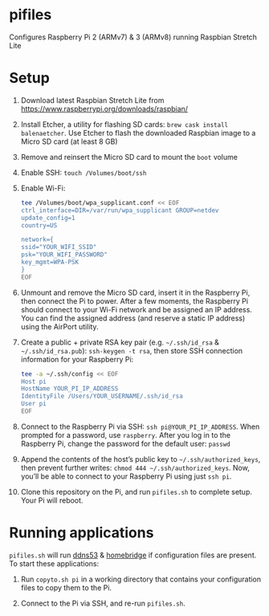 # pifiles

Configures Raspberry Pi 2 (ARMv7) & 3 (ARMv8) running Raspbian Stretch Lite

# Setup

1. Download latest Raspbian Stretch Lite from https://www.raspberrypi.org/downloads/raspbian/

2. Install Etcher, a utility for flashing SD cards: `brew cask install balenaetcher`. Use Etcher to flash the downloaded Raspbian image to a Micro SD card (at least 8 GB)

3. Remove and reinsert the Micro SD card to mount the `boot` volume

4. Enable SSH: `touch /Volumes/boot/ssh`

5. Enable Wi-Fi:

   ```Bash
   tee /Volumes/boot/wpa_supplicant.conf << EOF
   ctrl_interface=DIR=/var/run/wpa_supplicant GROUP=netdev
   update_config=1
   country=US

   network={
   ssid="YOUR_WIFI_SSID"
   psk="YOUR_WIFI_PASSWORD"
   key_mgmt=WPA-PSK
   }
   EOF
   ```

6. Unmount and remove the Micro SD card, insert it in the Raspberry Pi, then connect the Pi to power. After a few moments, the Raspberry Pi should connect to your Wi-Fi network and be assigned an IP address. You can find the assigned address (and reserve a static IP address) using the AirPort utility.

7. Create a public + private RSA key pair (e.g. `~/.ssh/id_rsa` & `~/.ssh/id_rsa.pub`): `ssh-keygen -t rsa`, then store SSH connection information for your Raspberry Pi:

   ```Bash
   tee -a ~/.ssh/config << EOF
   Host pi
   HostName YOUR_PI_IP_ADDRESS
   IdentityFile /Users/YOUR_USERNAME/.ssh/id_rsa
   User pi
   EOF
   ```

8. Connect to the Raspberry Pi via SSH: `ssh pi@YOUR_PI_IP_ADDRESS`. When prompted for a password, use `raspberry`. After you log in to the Raspberry Pi, change the password for the default user: `passwd`

9. Append the contents of the host’s public key to `~/.ssh/authorized_keys`, then prevent further writes: `chmod 444 ~/.ssh/authorized_keys`. Now, you’ll be able to connect to your Raspberry Pi using just `ssh pi`.

10. Clone this repository on the Pi, and run `pifiles.sh` to complete setup. Your Pi will reboot.

# Running applications

`pifiles.sh` will run [ddns53](https://github.com/smockle/ddns53) & [homebridge](https://github.com/oznu/docker-homebridge) if configuration files are present. To start these applications:

1. Run `copyto.sh pi` in a working directory that contains your configuration files to copy them to the Pi.

2. Connect to the Pi via SSH, and re-run `pifiles.sh`.
